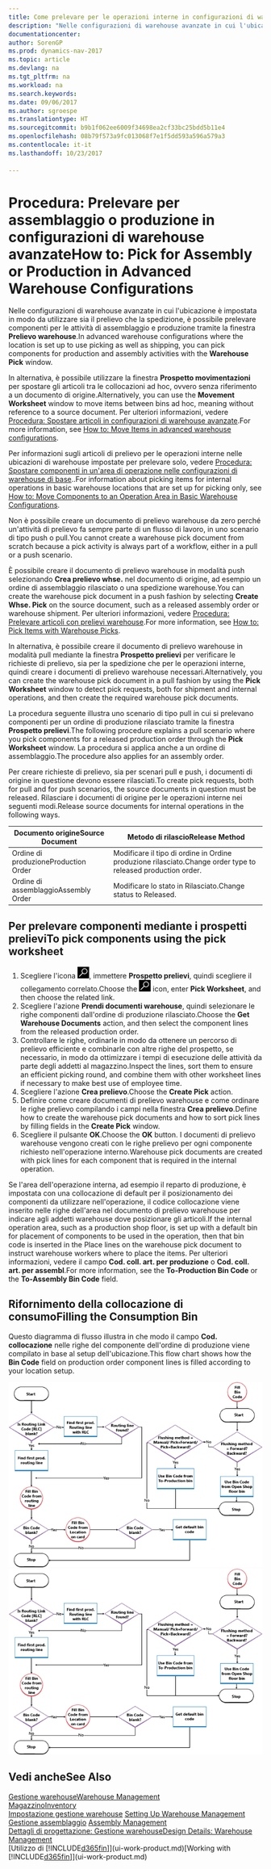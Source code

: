 ```yaml
---
title: Come prelevare per le operazioni interne in configurazioni di warehouse avanzate
description: "Nelle configurazioni di warehouse avanzate in cui l'ubicazione è impostata in modo da utilizzare sia il prelievo che la spedizione, è possibile prelevare componenti per le attività di assemblaggio e produzione tramite la finestra **Prelievo warehouse**."
documentationcenter: 
author: SorenGP
ms.prod: dynamics-nav-2017
ms.topic: article
ms.devlang: na
ms.tgt_pltfrm: na
ms.workload: na
ms.search.keywords: 
ms.date: 09/06/2017
ms.author: sgroespe
ms.translationtype: HT
ms.sourcegitcommit: b9b1f062ee6009f34698ea2cf33bc25bdd5b11e4
ms.openlocfilehash: 08b79f573a9fc013068f7e1f5dd593a596a579a3
ms.contentlocale: it-it
ms.lasthandoff: 10/23/2017

---
```

# <a name="how-to-pick-for-assembly-or-production-in-advanced-warehouse-configurations"></a><span data-ttu-id="c317a-103">Procedura: Prelevare per assemblaggio o produzione in configurazioni di warehouse avanzate</span><span class="sxs-lookup"><span data-stu-id="c317a-103">How to: Pick for Assembly or Production in Advanced Warehouse Configurations</span></span>
<span data-ttu-id="c317a-104">Nelle configurazioni di warehouse avanzate in cui l'ubicazione è impostata in modo da utilizzare sia il prelievo che la spedizione, è possibile prelevare componenti per le attività di assemblaggio e produzione tramite la finestra **Prelievo warehouse**.</span><span class="sxs-lookup"><span data-stu-id="c317a-104">In advanced warehouse configurations where the location is set up to use picking as well as shipping, you can pick components for production and assembly activities with the **Warehouse Pick** window.</span></span>  

<span data-ttu-id="c317a-105">In alternativa, è possibile utilizzare la finestra **Prospetto movimentazioni** per spostare gli articoli tra le collocazioni ad hoc, ovvero senza riferimento a un documento di origine.</span><span class="sxs-lookup"><span data-stu-id="c317a-105">Alternatively, you can use the **Movement Worksheet** window to move items between bins ad hoc, meaning without reference to a source document.</span></span> <span data-ttu-id="c317a-106">Per ulteriori informazioni, vedere [Procedura: Spostare articoli in configurazioni di warehouse avanzate](warehouse-how-to-move-items-in-advanced-warehousing.md).</span><span class="sxs-lookup"><span data-stu-id="c317a-106">For more information, see [How to: Move Items in advanced warehouse configurations](warehouse-how-to-move-items-in-advanced-warehousing.md).</span></span>  

<span data-ttu-id="c317a-107">Per informazioni sugli articoli di prelievo per le operazioni interne nelle ubicazioni di warehouse impostate per prelevare solo, vedere [Procedura: Spostare componenti in un'area di operazione nelle configurazioni di warehouse di base](warehouse-how-to-move-components-to-an-operation-area-in-basic-warehousing.md)..</span><span class="sxs-lookup"><span data-stu-id="c317a-107">For information about picking items for internal operations in basic warehouse locations that are set up for picking only, see [How to: Move Components to an Operation Area in Basic Warehouse Configurations](warehouse-how-to-move-components-to-an-operation-area-in-basic-warehousing.md).</span></span>  

<span data-ttu-id="c317a-108">Non è possibile creare un documento di prelievo warehouse da zero perché un'attività di prelievo fa sempre parte di un flusso di lavoro, in uno scenario di tipo push o pull.</span><span class="sxs-lookup"><span data-stu-id="c317a-108">You cannot create a warehouse pick document from scratch because a pick activity is always part of a workflow, either in a pull or a push scenario.</span></span>  

<span data-ttu-id="c317a-109">È possibile creare il documento di prelievo warehouse in modalità push selezionando **Crea prelievo whse.** nel documento di origine, ad esempio un ordine di assemblaggio rilasciato o una spedizione warehouse.</span><span class="sxs-lookup"><span data-stu-id="c317a-109">You can create the warehouse pick document in a push fashion by selecting **Create Whse. Pick** on the source document, such as a released assembly order or warehouse shipment.</span></span> <span data-ttu-id="c317a-110">Per ulteriori informazioni, vedere [Procedura: Prelevare articoli con prelievi warehouse](warehouse-how-to-pick-items-for-warehouse-shipment.md).</span><span class="sxs-lookup"><span data-stu-id="c317a-110">For more information, see [How to: Pick Items with Warehouse Picks](warehouse-how-to-pick-items-for-warehouse-shipment.md).</span></span>  

<span data-ttu-id="c317a-111">In alternativa, è possibile creare il documento di prelievo warehouse in modalità pull mediante la finestra **Prospetto prelievi** per verificare le richieste di prelievo, sia per la spedizione che per le operazioni interne, quindi creare i documenti di prelievo warehouse necessari.</span><span class="sxs-lookup"><span data-stu-id="c317a-111">Alternatively, you can create the warehouse pick document in a pull fashion by using the **Pick Worksheet** window to detect pick requests, both for shipment and internal operations, and then create the required warehouse pick documents.</span></span>  

<span data-ttu-id="c317a-112">La procedura seguente illustra uno scenario di tipo pull in cui si prelevano componenti per un ordine di produzione rilasciato tramite la finestra **Prospetto prelievi**.</span><span class="sxs-lookup"><span data-stu-id="c317a-112">The following procedure explains a pull scenario where you pick components for a released production order through the **Pick Worksheet** window.</span></span> <span data-ttu-id="c317a-113">La procedura si applica anche a un ordine di assemblaggio.</span><span class="sxs-lookup"><span data-stu-id="c317a-113">The procedure also applies for an assembly order.</span></span>  

<span data-ttu-id="c317a-114">Per creare richieste di prelievo, sia per scenari pull e push, i documenti di origine in questione devono essere rilasciati.</span><span class="sxs-lookup"><span data-stu-id="c317a-114">To create pick requests, both for pull and for push scenarios, the source documents in question must be released.</span></span> <span data-ttu-id="c317a-115">Rilasciare i documenti di origine per le operazioni interne nei seguenti modi.</span><span class="sxs-lookup"><span data-stu-id="c317a-115">Release source documents for internal operations in the following ways.</span></span>  

|<span data-ttu-id="c317a-116">Documento origine</span><span class="sxs-lookup"><span data-stu-id="c317a-116">Source Document</span></span>|<span data-ttu-id="c317a-117">Metodo di rilascio</span><span class="sxs-lookup"><span data-stu-id="c317a-117">Release Method</span></span>|  
|---------------------|--------------------|  
|<span data-ttu-id="c317a-118">Ordine di produzione</span><span class="sxs-lookup"><span data-stu-id="c317a-118">Production Order</span></span>|<span data-ttu-id="c317a-119">Modificare il tipo di ordine in Ordine produzione rilasciato.</span><span class="sxs-lookup"><span data-stu-id="c317a-119">Change order type to released production order.</span></span>|  
|<span data-ttu-id="c317a-120">Ordine di assemblaggio</span><span class="sxs-lookup"><span data-stu-id="c317a-120">Assembly Order</span></span>|<span data-ttu-id="c317a-121">Modificare lo stato in Rilasciato.</span><span class="sxs-lookup"><span data-stu-id="c317a-121">Change status to Released.</span></span>|  

## <a name="to-pick-components-using-the-pick-worksheet"></a><span data-ttu-id="c317a-122">Per prelevare componenti mediante i prospetti prelievi</span><span class="sxs-lookup"><span data-stu-id="c317a-122">To pick components using the pick worksheet</span></span>  
1.  <span data-ttu-id="c317a-123">Scegliere l'icona ![Cerca pagina o report](media/ui-search/search_small.png "icona Cerca pagina o report"), immettere **Prospetto prelievi**, quindi scegliere il collegamento correlato.</span><span class="sxs-lookup"><span data-stu-id="c317a-123">Choose the ![Search for Page or Report](media/ui-search/search_small.png "Search for Page or Report icon") icon, enter **Pick Worksheet**, and then choose the related link.</span></span>  
2.  <span data-ttu-id="c317a-124">Scegliere l'azione **Prendi documenti warehouse**, quindi selezionare le righe componenti dall'ordine di produzione rilasciato.</span><span class="sxs-lookup"><span data-stu-id="c317a-124">Choose the **Get Warehouse Documents** action, and then select the component lines from the released production order.</span></span>  
3.  <span data-ttu-id="c317a-125">Controllare le righe, ordinarle in modo da ottenere un percorso di prelievo efficiente e combinarle con altre righe del prospetto, se necessario, in modo da ottimizzare i tempi di esecuzione delle attività da parte degli addetti al magazzino.</span><span class="sxs-lookup"><span data-stu-id="c317a-125">Inspect the lines, sort them to ensure an efficient picking round, and combine them with other worksheet lines if necessary to make best use of employee time.</span></span>  
4.  <span data-ttu-id="c317a-126">Scegliere l'azione **Crea prelievo**.</span><span class="sxs-lookup"><span data-stu-id="c317a-126">Choose the **Create Pick** action.</span></span>  
5.  <span data-ttu-id="c317a-127">Definire come creare documenti di prelievo warehouse e come ordinare le righe prelievo compilando i campi nella finestra **Crea prelievo**.</span><span class="sxs-lookup"><span data-stu-id="c317a-127">Define how to create the warehouse pick documents and how to sort pick lines by filling fields in the **Create Pick** window.</span></span>  
6.  <span data-ttu-id="c317a-128">Scegliere il pulsante **OK**.</span><span class="sxs-lookup"><span data-stu-id="c317a-128">Choose the **OK** button.</span></span> <span data-ttu-id="c317a-129">I documenti di prelievo warehouse vengono creati con le righe prelievo per ogni componente richiesto nell'operazione interno.</span><span class="sxs-lookup"><span data-stu-id="c317a-129">Warehouse pick documents are created with pick lines for each component that is required in the internal operation.</span></span>  

<span data-ttu-id="c317a-130">Se l'area dell'operazione interna, ad esempio il reparto di produzione, è impostata con una collocazione di default per il posizionamento dei componenti da utilizzare nell'operazione, il codice collocazione viene inserito nelle righe dell'area nel documento di prelievo warehouse per indicare agli addetti warehouse dove posizionare gli articoli.</span><span class="sxs-lookup"><span data-stu-id="c317a-130">If the internal operation area, such as a production shop floor, is set up with a default bin for placement of components to be used in the operation, then that bin code is inserted in the Place lines on the warehouse pick document to instruct warehouse workers where to place the items.</span></span> <span data-ttu-id="c317a-131">Per ulteriori informazioni, vedere il campo **Cod. coll. art. per produzione** o **Cod. coll. art. per assembl**.</span><span class="sxs-lookup"><span data-stu-id="c317a-131">For more information, see the **To-Production Bin Code** or the **To-Assembly Bin Code** field.</span></span>

## <a name="filling-the-consumption-bin"></a><span data-ttu-id="c317a-132">Rifornimento della collocazione di consumo</span><span class="sxs-lookup"><span data-stu-id="c317a-132">Filling the Consumption Bin</span></span>
<span data-ttu-id="c317a-133">Questo diagramma di flusso illustra in che modo il campo **Cod. collocazione** nelle righe del componente dell'ordine di produzione viene compilato in base al setup dell'ubicazione.</span><span class="sxs-lookup"><span data-stu-id="c317a-133">This flow chart shows how the **Bin Code** field on production order component lines is filled according to your location setup.</span></span>

<span data-ttu-id="c317a-134">![Diagramma di flusso collocazione](media/binflow.png "BinFlow")</span><span class="sxs-lookup"><span data-stu-id="c317a-134">![Bin flow chart](media/binflow.png "BinFlow")</span></span>  

## <a name="see-also"></a><span data-ttu-id="c317a-135">Vedi anche</span><span class="sxs-lookup"><span data-stu-id="c317a-135">See Also</span></span>
[<span data-ttu-id="c317a-136">Gestione warehouse</span><span class="sxs-lookup"><span data-stu-id="c317a-136">Warehouse Management</span></span>](warehouse-manage-warehouse.md)  
[<span data-ttu-id="c317a-137">Magazzino</span><span class="sxs-lookup"><span data-stu-id="c317a-137">Inventory</span></span>](inventory-manage-inventory.md)  
<span data-ttu-id="c317a-138">[Impostazione gestione warehouse](warehouse-setup-warehouse.md)   </span><span class="sxs-lookup"><span data-stu-id="c317a-138">[Setting Up Warehouse Management](warehouse-setup-warehouse.md)   </span></span>  
<span data-ttu-id="c317a-139">[Gestione assemblaggio](assembly-assemble-items.md)  </span><span class="sxs-lookup"><span data-stu-id="c317a-139">[Assembly Management](assembly-assemble-items.md)  </span></span>  
[<span data-ttu-id="c317a-140">Dettagli di progettazione: Gestione warehouse</span><span class="sxs-lookup"><span data-stu-id="c317a-140">Design Details: Warehouse Management</span></span>](design-details-warehouse-management.md)  
<span data-ttu-id="c317a-141">[Utilizzo di [!INCLUDE[d365fin](includes/d365fin_md.md)]](ui-work-product.md)</span><span class="sxs-lookup"><span data-stu-id="c317a-141">[Working with [!INCLUDE[d365fin](includes/d365fin_md.md)]](ui-work-product.md)</span></span>

